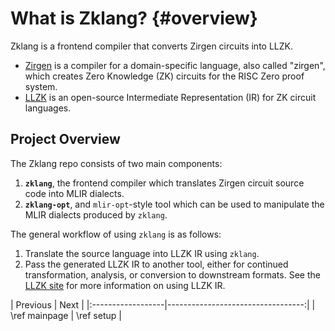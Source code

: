 # What is Zklang? {#overview}

Zklang is a frontend compiler that converts Zirgen circuits into LLZK.
- [Zirgen][zirgen-repo] is a compiler for a domain-specific language, also called "zirgen",
which creates Zero Knowledge (ZK) circuits for the RISC Zero proof system.
- [LLZK][llzk-site] is an open-source Intermediate Representation (IR) for ZK
circuit languages.

## Project Overview

The Zklang repo consists of two main components:

1. **`zklang`**, the frontend compiler which translates Zirgen circuit source code into MLIR dialects.
2. **`zklang-opt`**, and `mlir-opt`-style tool which can be used to manipulate the MLIR dialects produced by `zklang`.

The general workflow of using `zklang` is as follows:
1. Translate the source language into LLZK IR using `zklang`.
2. Pass the generated LLZK IR to another tool, either for continued transformation, analysis, or conversion to downstream formats.
See the [LLZK site][llzk-site] for more information on using LLZK IR.

<div class="section_buttons">
| Previous          |                              Next |
|:------------------|----------------------------------:|
| \ref mainpage | \ref setup |
</div>

<!-- TODO: Change this link to the github pages site -->
[llzk-site]: https://github.com/Veridise/llzk-lib
[zirgen-repo]: https://github.com/risc0/zirgen